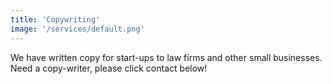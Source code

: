 ```yaml
---
title: 'Copywriting'
image: '/services/default.png'
---
```


We have written copy for start-ups to law firms and other small businesses. Need a copy-writer, please click contact below!